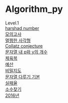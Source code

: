 # Algorithm_py

Level.1<br>
[harshad number](https://github.com/JJinTae/Algorithm_py/tree/main/Level1/harshad%20number)<br>
[모의고사](https://github.com/JJinTae/Algorithm_py/tree/main/Level1/%EB%AA%A8%EC%9D%98%EA%B3%A0%EC%82%AC)<br>
[멀쩡한 사각형](https://github.com/JJinTae/Algorithm_py/tree/main/Level1/%EB%A9%80%EC%A9%A1%ED%95%9C%20%EC%82%AC%EA%B0%81%ED%98%95)<br>
[Collatz conjecture](https://github.com/JJinTae/Algorithm_py/tree/main/Level1/Collatz%20conjecture)<br>
[문자열 내 p와 y의 개수](https://github.com/JJinTae/Algorithm_py/tree/main/Level1/%EB%AC%B8%EC%9E%90%EC%97%B4%20%EB%82%B4%20p%EC%99%80%20y%EC%9D%98%20%EA%B0%9C%EC%88%98)<br>
[체육복](https://github.com/JJinTae/Algorithm_py/tree/main/Level1/%EC%B2%B4%EC%9C%A1%EB%B3%B5)<br>
[예산](https://github.com/JJinTae/Algorithm_py/tree/main/Level1/%EC%98%88%EC%82%B0)<br>
[비밀지도](https://github.com/JJinTae/Algorithm_py/tree/main/Level1/%EB%B9%84%EB%B0%80%EC%A7%80%EB%8F%84)<br>
[문자열 다루기 기본](https://github.com/JJinTae/Algorithm_py/tree/main/Level1/%EB%AC%B8%EC%9E%90%EC%97%B4%20%EB%8B%A4%EB%A3%A8%EA%B8%B0%20%EA%B8%B0%EB%B3%B8)<br>
[실패율](https://github.com/JJinTae/Algorithm_py/tree/main/Level1/%EC%8B%A4%ED%8C%A8%EC%9C%A8)<br>
[소수찾기](https://github.com/JJinTae/Algorithm_py/tree/main/Level1/%EC%86%8C%EC%88%98%20%EC%B0%BE%EA%B8%B0)<br>
[2016년](https://github.com/JJinTae/Algorithm_py/tree/main/Level1/2016%EB%85%84)<br>
